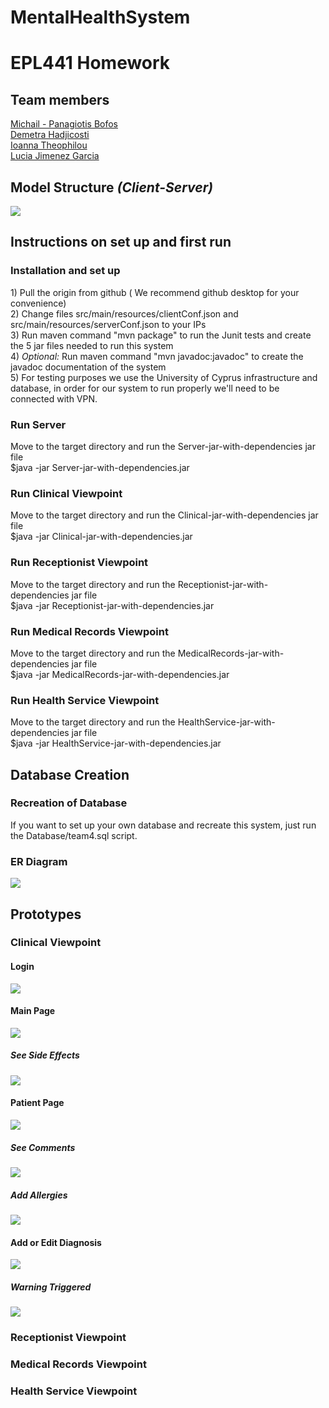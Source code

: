 # MentalHealthSystem

<h1>EPL441 Homework</h1>

<h2>Team members</h2>
  <a href="mailto:mbofos01@ucy.ac.cy">Michail - Panagiotis Bofos</a>
  <br>
  <a href="mailto:dhadji02@ucy.ac.cy">Demetra Hadjicosti</a>
  <br>
  <a href="mailto:itheop02@ucy.ac.cy">Ioanna Theophilou</a>
  <br>
  <a href="mailto:ljimen01@ucy.ac.cy">Lucia Jimenez Garcia</a>
  <br>


<h2>Model Structure <i>(Client-Server)</i></h2>

<img src="/Images/Structure/clientServer.drawio.png">

<h2>Instructions on set up and first run</h2>
  <h3>Installation and set up</h3>
  1) Pull the origin from github ( We recommend github desktop for your convenience)
  <br>
  2) Change files src/main/resources/clientConf.json and src/main/resources/serverConf.json to your IPs
  <br>
  3) Run maven command "mvn package" to run the Junit tests and create the 5 jar files needed to run this system
  <br>
  4) <i>Optional:</i> Run maven command "mvn javadoc:javadoc" to create the javadoc documentation of the system
  <br>
  5) For testing purposes we use the University of Cyprus infrastructure and database, in order for our system to run properly we'll need to be connected with VPN.
  <br>

  <h3>Run Server</h3>
  Move to the target directory and run the Server-jar-with-dependencies jar file
  <br>
  $java -jar Server-jar-with-dependencies.jar

  <h3>Run Clinical Viewpoint</h3>
  Move to the target directory and run the Clinical-jar-with-dependencies jar file
  <br>
  $java -jar Clinical-jar-with-dependencies.jar

  <h3>Run Receptionist Viewpoint</h3>
  Move to the target directory and run the Receptionist-jar-with-dependencies jar file
  <br>
  $java -jar Receptionist-jar-with-dependencies.jar

  <h3>Run Medical Records Viewpoint</h3>
  Move to the target directory and run the MedicalRecords-jar-with-dependencies jar file
  <br>
  $java -jar MedicalRecords-jar-with-dependencies.jar

  <h3>Run Health Service Viewpoint</h3>
  Move to the target directory and run the HealthService-jar-with-dependencies jar file
  <br>
  $java -jar HealthService-jar-with-dependencies.jar

<h2>Database Creation</h2>

  <h3>Recreation of Database</h3>
  If you want to set up your own database and recreate this system, just run the Database/team4.sql script.

  <h3>ER Diagram</h3>
  <img src="/Images/Structure/DB.png">

<h2>Prototypes</h2>

  <h3>Clinical Viewpoint</h3>

  <h4>Login</h4>
  <img src="/Images/Prototypes/Clinical/Log In.png">

  <h4>Main Page</h4>
  <img src="/Images/Prototypes/Clinical/Main Clinical.png">

  <h5>See Side Effects</h5>
  <img src="/Images/Prototypes/Clinical/See side effects.png">

  <h4>Patient Page</h4>
  <img src="/Images/Prototypes/Clinical/Patient View.png">

  <h5>See Comments</h5>
  <img src="/Images/Prototypes/Clinical/Comments.png">

  <h5>Add Allergies</h5>
  <img src="/Images/Prototypes/Clinical/Allergies.png">

  <h4>Add or Edit Diagnosis</h4>
  <img src="/Images/Prototypes/Clinical/Diagnosis.png">

  <h5>Warning Triggered</h5>
  <img src="/Images/Prototypes/Clinical/Submit.png">

  <h3>Receptionist Viewpoint</h3>
  <h3>Medical Records Viewpoint</h3>
  <h3>Health Service Viewpoint</h3>